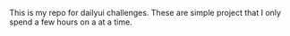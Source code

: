 This is my repo for dailyui challenges. These are simple project that I only spend a few hours on a at a time.

